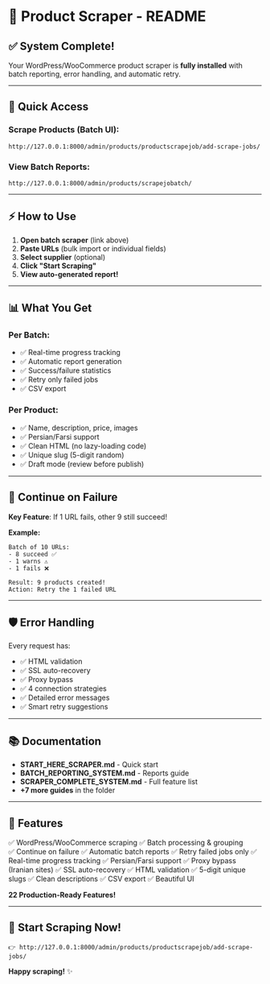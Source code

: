 # 🚀 Product Scraper - README

## ✅ System Complete!

Your WordPress/WooCommerce product scraper is **fully installed** with batch reporting, error handling, and automatic retry.

---

## 🎯 Quick Access

### Scrape Products (Batch UI):
```
http://127.0.0.1:8000/admin/products/productscrapejob/add-scrape-jobs/
```

### View Batch Reports:
```
http://127.0.0.1:8000/admin/products/scrapejobatch/
```

---

## ⚡ How to Use

1. **Open batch scraper** (link above)
2. **Paste URLs** (bulk import or individual fields)
3. **Select supplier** (optional)
4. **Click "Start Scraping"**
5. **View auto-generated report!**

---

## 📊 What You Get

### Per Batch:
- ✅ Real-time progress tracking
- ✅ Automatic report generation
- ✅ Success/failure statistics  
- ✅ Retry only failed jobs
- ✅ CSV export

### Per Product:
- ✅ Name, description, price, images
- ✅ Persian/Farsi support
- ✅ Clean HTML (no lazy-loading code)
- ✅ Unique slug (5-digit random)
- ✅ Draft mode (review before publish)

---

## 🔄 Continue on Failure

**Key Feature**: If 1 URL fails, other 9 still succeed!

**Example:**
```
Batch of 10 URLs:
- 8 succeed ✅
- 1 warns ⚠️
- 1 fails ❌

Result: 9 products created!
Action: Retry the 1 failed URL
```

---

## 🛡️ Error Handling

Every request has:
- ✅ HTML validation
- ✅ SSL auto-recovery
- ✅ Proxy bypass
- ✅ 4 connection strategies
- ✅ Detailed error messages
- ✅ Smart retry suggestions

---

## 📚 Documentation

- **START_HERE_SCRAPER.md** - Quick start
- **BATCH_REPORTING_SYSTEM.md** - Reports guide
- **SCRAPER_COMPLETE_SYSTEM.md** - Full feature list
- **+7 more guides** in the folder

---

## 🎉 Features

✅ WordPress/WooCommerce scraping
✅ Batch processing & grouping  
✅ Continue on failure
✅ Automatic batch reports
✅ Retry failed jobs only
✅ Real-time progress tracking
✅ Persian/Farsi support
✅ Proxy bypass (Iranian sites)
✅ SSL auto-recovery
✅ HTML validation
✅ 5-digit unique slugs
✅ Clean descriptions
✅ CSV export
✅ Beautiful UI

**22 Production-Ready Features!**

---

## 🚀 Start Scraping Now!

```
👉 http://127.0.0.1:8000/admin/products/productscrapejob/add-scrape-jobs/
```

**Happy scraping!** ✨




